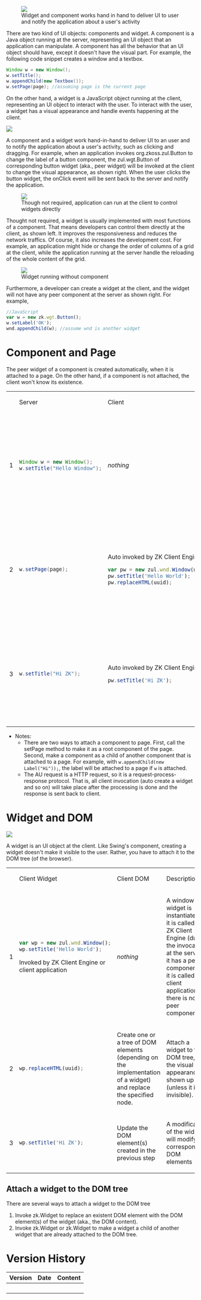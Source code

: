 

<figure>
<img src="images/ZKComDevEss_widget_component_application.png
title="Widget and component works hand in hand to deliver UI to user and notify the application about a user&#39;s activity" />
<figcaption>Widget and component works hand in hand to deliver UI to
user and notify the application about a user's activity</figcaption>
</figure>

There are two kind of UI objects: components and widget. A component is
a Java object running at the server, representing an UI object that an
application can manipulate. A component has all the behavior that an UI
object should have, except it doesn't have the visual part. For example,
the following code snippet creates a window and a textbox.

``` java
Window w = new Window();
w.setTitle();
w.appendChild(new Textbox());
w.setPage(page); //assuming page is the current page
```

On the other hand, a widget is a JavaScript object running at the
client, representing an UI object to interact with the user. To interact
with the user, a widget has a visual appearance and handle events
happening at the client.

![](images/_ChangeLabelFlow.png)

A component and a widget work hand-in-hand to deliver UI to an user and
to notify the application about a user's activity, such as clicking and
dragging. For example, when an application invokes
<javadoc method="setLabel(java.lang.String)">org.zkoss.zul.Button</javadoc>
to change the label of a button component, the
<javadoc directory="jsdoc" method="setLabel(_global_.String)">zul.wgt.Button</javadoc>
of corresponding button widget (aka., peer widget) will be invoked at
the client to change the visual appearance, as shown right. When the
user clicks the button widget, the onClick event will be sent back to
the server and notify the application.

<figure>
<img src="images/_WidgetAndComponent2.png
title="Though not required, application can run at the client to control widgets directly" />
<figcaption>Though not required, application can run at the client to
control widgets directly</figcaption>
</figure>

Thought not required, a widget is usually implemented with most
functions of a component. That means developers can control them
directly at the client, as shown left. It improves the responsiveness
and reduces the network traffics. Of course, it also increases the
development cost. For example, an application might hide or change the
order of columns of a grid at the client, while the application running
at the server handle the reloading of the whole content of the grid.

<figure>
<img src="images/_WidgetWithoutComponent.png
title="Widget running without component" />
<figcaption>Widget running without component</figcaption>
</figure>

Furthermore, a developer can create a widget at the client, and the
widget will not have any peer component at the server as shown right.
For example,

``` javascript
//JavaScript
var w = new zk.wgt.Button();
w.setLabel('OK');
wnd.appendChild(w); //assume wnd is another widget
```

# Component and Page

The peer widget of a component is created automatically, when it is
attached to a page. On the other hand, if a component is not attached,
the client won't know its existence.

<table>
<tbody>
<tr class="odd">
<td></td>
<td><p>Server</p></td>
<td><p>Client</p></td>
<td><p>Description</p></td>
</tr>
<tr class="even">
<td><p>1</p></td>
<td><div class="sourceCode" id="cb1"><pre
class="sourceCode java"><code class="sourceCode java"><span id="cb1-1"><a href="#cb1-1" aria-hidden="true" tabindex="-1"></a><span class="bu">Window</span> w <span class="op">=</span> <span class="kw">new</span> <span class="bu">Window</span><span class="op">();</span></span>
<span id="cb1-2"><a href="#cb1-2" aria-hidden="true" tabindex="-1"></a>w<span class="op">.</span><span class="fu">setTitle</span><span class="op">(</span><span class="st">&quot;Hello Window&quot;</span><span class="op">);</span></span></code></pre></div></td>
<td><p><i>nothing</i></p></td>
<td><p>A Window component is instantiated but it doesn't have the peer
widget. Furthermore, it will be garbage-collected if there is no
reference to it</p></td>
</tr>
<tr class="odd">
<td><p>2</p></td>
<td><div class="sourceCode" id="cb2"><pre
class="sourceCode java"><code class="sourceCode java"><span id="cb2-1"><a href="#cb2-1" aria-hidden="true" tabindex="-1"></a>w<span class="op">.</span><span class="fu">setPage</span><span class="op">(</span>page<span class="op">);</span></span></code></pre></div></td>
<td><p>Auto invoked by ZK Client Engine</p>
<div class="sourceCode" id="cb3"><pre
class="sourceCode javascript"><code class="sourceCode javascript"><span id="cb3-1"><a href="#cb3-1" aria-hidden="true" tabindex="-1"></a><span class="kw">var</span> pw <span class="op">=</span> <span class="kw">new</span> zul<span class="op">.</span><span class="at">wnd</span><span class="op">.</span><span class="fu">Window</span>(uuid)<span class="op">;</span></span>
<span id="cb3-2"><a href="#cb3-2" aria-hidden="true" tabindex="-1"></a>pw<span class="op">.</span><span class="fu">setTitle</span>(<span class="st">&#39;Hello World&#39;</span>)<span class="op">;</span></span>
<span id="cb3-3"><a href="#cb3-3" aria-hidden="true" tabindex="-1"></a>pw<span class="op">.</span><span class="fu">replaceHTML</span>(uuid)<span class="op">;</span></span></code></pre></div></td>
<td><p>Attach the component to the specified page, and a peer widget
will be created automatically at the client later (after processing the
<a href="ZK_Client-side_Reference/Communication/AU_Requests"
title="wikilink">AU Requests</a>).</p></td>
</tr>
<tr class="even">
<td><p>3</p></td>
<td><div class="sourceCode" id="cb4"><pre
class="sourceCode java"><code class="sourceCode java"><span id="cb4-1"><a href="#cb4-1" aria-hidden="true" tabindex="-1"></a>w<span class="op">.</span><span class="fu">setTitle</span><span class="op">(</span><span class="st">&quot;Hi ZK&quot;</span><span class="op">);</span></span></code></pre></div></td>
<td><p>Auto invoked by ZK Client Engine</p>
<div class="sourceCode" id="cb5"><pre
class="sourceCode javascript"><code class="sourceCode javascript"><span id="cb5-1"><a href="#cb5-1" aria-hidden="true" tabindex="-1"></a>pw<span class="op">.</span><span class="fu">setTitle</span>(<span class="st">&#39;Hi ZK&#39;</span>)<span class="op">;</span></span></code></pre></div></td>
<td><p>Once a component is attached to a page, any following
modification will be sent to the client and invoke the corresponding
method of the peer widget.</p></td>
</tr>
</tbody>
</table>

- Notes:
  - There are two ways to attach a component to page. First, call the
    setPage method to make it as a root component of the page. Second,
    make a component as a child of another component that is attached to
    a page. For example, with `w.appendChild(new Label("Hi"));`, the
    label will be attached to a page if `w` is attached.
  - The AU request is a HTTP request, so it is a
    request-process-response protocol. That is, all client invocation
    (auto create a widget and so on) will take place after the
    processing is done and the response is sent back to client.

# Widget and DOM

![](images/_WidgetComponentDOM.png)

A widget is an UI object at the client. Like Swing's component, creating
a widget doesn't make it visible to the user. Rather, you have to attach
it to the DOM tree (of the browser).

<table>
<tbody>
<tr class="odd">
<td></td>
<td><p>Client Widget</p></td>
<td><p>Client DOM</p></td>
<td><p>Description</p></td>
</tr>
<tr class="even">
<td><p>1</p></td>
<td><div class="sourceCode" id="cb1"><pre
class="sourceCode javascript"><code class="sourceCode javascript"><span id="cb1-1"><a href="#cb1-1" aria-hidden="true" tabindex="-1"></a><span class="kw">var</span> wp <span class="op">=</span> <span class="kw">new</span> zul<span class="op">.</span><span class="at">wnd</span><span class="op">.</span><span class="fu">Window</span>()<span class="op">;</span></span>
<span id="cb1-2"><a href="#cb1-2" aria-hidden="true" tabindex="-1"></a>wp<span class="op">.</span><span class="fu">setTitle</span>(<span class="st">&#39;Hello World&#39;</span>)<span class="op">;</span></span></code></pre></div>
<p>Invoked by ZK Client Engine or client application</p></td>
<td><p><i>nothing</i></p></td>
<td><p>A window widget is instantiated. If it is called by ZK Client
Engine (due to the invocation at the server), it has a peer component.
If it is called by client application, there is no peer
component.</p></td>
</tr>
<tr class="odd">
<td><p>2</p></td>
<td><div class="sourceCode" id="cb2"><pre
class="sourceCode javascript"><code class="sourceCode javascript"><span id="cb2-1"><a href="#cb2-1" aria-hidden="true" tabindex="-1"></a>wp<span class="op">.</span><span class="fu">replaceHTML</span>(uuid)<span class="op">;</span></span></code></pre></div></td>
<td><p>Create one or a tree of DOM elements (depending on the
implementation of a widget) and replace the specified node.</p></td>
<td><p>Attach a widget to the DOM tree, and the visual appearance is
shown up (unless it is invisible).</p></td>
</tr>
<tr class="even">
<td><p>3</p></td>
<td><div class="sourceCode" id="cb3"><pre
class="sourceCode javascript"><code class="sourceCode javascript"><span id="cb3-1"><a href="#cb3-1" aria-hidden="true" tabindex="-1"></a>wp<span class="op">.</span><span class="fu">setTitle</span>(<span class="st">&#39;Hi ZK&#39;</span>)<span class="op">;</span></span></code></pre></div></td>
<td><p>Update the DOM element(s) created in the previous step</p></td>
<td><p>A modification of the widget will modify the corresponding DOM
elements</p></td>
</tr>
</tbody>
</table>

## Attach a widget to the DOM tree

There are several ways to attach a widget to the DOM tree

1.  Invoke
    <javadoc directory="jsdoc" method="replaceHTML(zk.Object, zk.Desktop, zk.Skipper)">zk.Widget</javadoc>
    to replace an existent DOM element with the DOM element(s) of the
    widget (aka., the DOM content).
2.  Invoke
    <javadoc directory="jsdoc" method="appendChild(zk.Widget)">zk.Widget</javadoc>
    or
    <javadoc directory="jsdoc" method="insertBefore(zk.Widget, zk.Widget)">zk.Widget</javadoc>
    to make a widget a child of another widget that are already attached
    to the DOM tree.

# Version History

| Version | Date | Content |
|---------|------|---------|
|         |      |         |
